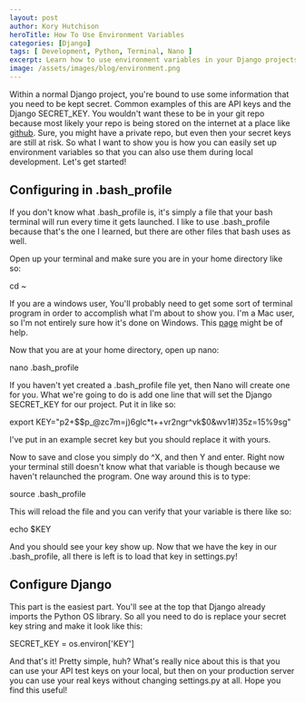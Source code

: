 ```yaml
---
layout: post
author: Kory Hutchison
heroTitle: How To Use Environment Variables
categories: [Django]
tags: [ Development, Python, Terminal, Nano ]
excerpt: Learn how to use environment variables in your Django projects
image: /assets/images/blog/environment.png
---
```

Within a normal Django project, you're bound to use some information that you need
to be kept secret. Common examples of this are API keys and the Django SECRET_KEY.
You wouldn't want these to be in your git repo because most likely your repo is
being stored on the internet at a place like [github](https://www.github.com). Sure,
you might have a private repo, but even then your secret keys are still at risk.
So what I want to show you is how you can easily set up environment variables so that
you can also use them during local development. Let's get started!

## Configuring in .bash_profile

If you don't know what .bash_profile is, it's simply a file that your bash
terminal will run every time it gets launched. I like to use .bash_profile because
that's the one I learned, but there are other files that bash uses as well.

Open up your terminal and make sure you are in your home directory like so:

<highlight-code lang="bash">
cd ~
</highlight-code>

If you are a windows user, You'll probably need to get some sort of terminal program
in order to accomplish what I'm about to show you. I'm a Mac user, so I'm not entirely
sure how it's done on Windows. This [page](https://gitforwindows.org) might be of help.

Now that you are at your home directory, open up nano:

<highlight-code lang="bash">
nano .bash_profile
</highlight-code>

If you haven't yet created a .bash_profile file yet, then Nano will create one for
you. What we're going to do is add one line that will set the Django SECRET_KEY for
our project. Put it in like so:

<highlight-code lang="bash">
export KEY="p2+$$p_@zc7m=j)6glc*t++vr2ngr^vk$0&wv1#)35z=15%9sg"
</highlight-code>

I've put in an example secret key but you should replace it with yours.

Now to save and close you simply do ^X, and then Y and enter. Right now your terminal
still doesn't know what that variable is though because we haven't relaunched the
program. One way around this is to type:

<highlight-code lang="bash">
source .bash_profile
</highlight-code>

This will reload the file and you can verify that your variable is there like so:

<highlight-code lang="bash">
echo $KEY
</highlight-code>

And you should see your key show up. Now that we have the key in our .bash_profile,
all there is left is to load that key in settings.py!

## Configure Django

This part is the easiest part. You'll see at the top that Django already imports
the Python OS library. So all you need to do is replace your secret key string and make
it look like this:

<highlight-code lang="python">
SECRET_KEY = os.environ['KEY']
</highlight-code>

And that's it! Pretty simple, huh? What's really nice about this is that you can
use your API test keys on your local, but then on your production server you can
use your real keys without changing settings.py at all. Hope you find this useful!
